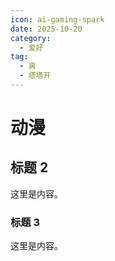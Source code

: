 ```yaml
---
icon: ai-gaming-spark
date: 2025-10-20
category:
  - 爱好
tag:
  - 爽
  - 塔塔开
---
```


# 动漫

## 标题 2

这里是内容。

### 标题 3

这里是内容。
